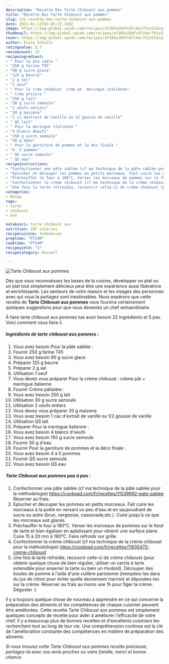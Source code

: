 ```yaml
---
description: "Recette Des Tarte Chiboust aux pommes"
title: "Recette Des Tarte Chiboust aux pommes"
slug: 231-recette-des-tarte-chiboust-aux-pommes
date: 2021-01-12T01:45:27.159Z
image: https://img-global.cpcdn.com/recipes/af385a1b0fc87c6e/751x532cq70/tarte-chiboust-aux-pommes-photo-principale-de-la-recette.jpg
thumbnail: https://img-global.cpcdn.com/recipes/af385a1b0fc87c6e/751x532cq70/tarte-chiboust-aux-pommes-photo-principale-de-la-recette.jpg
cover: https://img-global.cpcdn.com/recipes/af385a1b0fc87c6e/751x532cq70/tarte-chiboust-aux-pommes-photo-principale-de-la-recette.jpg
author: Essie Schultz
ratingvalue: 3.7
reviewcount: 15
recipeingredient:
- " Pour la pte sable "
- "250 g farine T45"
- "90 g sucre glace"
- "125 g beurre"
- "2 g sel"
- "1 oeuf"
- " Pour la crme chiboust  crme pt  meringue italienne"
- " Crme ptisire "
- "250 g lait"
- "30 g sucre semoule"
- "2 oeufs entiers"
- "20 g maizena"
- "1 cc dextrait de vanille ou 12 gousse de vanille"
- " QS lait"
- " Pour la meringue italienne "
- "4 blancs doeufs"
- "150 g sucre semoule"
- "50 g deau"
- " Pour la garniture de pommes et la dco finale "
- "4  5 pommes"
- " QS sucre semoule"
- " QS eau"
recipeinstructions:
- "Confectionner une pâte sablée (cf ma technique de la pâte sablée pour la méthodologie) https://cookpad.com/fr/recettes/11539692-pate-sablee Réserver au frais."
- "Eplucher et découper les pommes en petits morceaux. Fait cuire les morceaux à la poêle en versant un peu d&#39;eau et en saupoudrant de sucre ou autre (brun, vergeoise, cassonade,etc.). Cuire jusqu&#39;à ce que les morceaux soit glacés."
- "Préchauffer le four à 180°C. Verser les morceaux de pommes sur le fond de tarte et bien égaliser en aplatissant pour obtenir une surface plane. Cuire 15 à 20 min à 180°C. Faire refroidir sur grille."
- "Confectionner la crème chiboust (cf ma technique de la crème chiboust pour la méthodologie) https://cookpad.com/fr/recettes/11635475-creme-chiboust"
- "Une fois la tarte refroidie, recouvrir celle-ci de crème chiboust (pour obtenir quelque chose de bien régulier, utiliser un cercle à tarte extensible pour enserrer la tarte ou bien un rhodoid). Découper des boules de pomme à l&#39;aide d&#39;une cuillère parisienne (trempées-les dans du jus de citron pour éviter quelle deviennent marron) et déposées-les sur la crème. Réserver au frais au moins une 1h pour figer la crème. Déguster :)"
categories:
- Resep
tags:
- tarte
- chiboust
- aux

katakunci: tarte chiboust aux 
nutrition: 187 calories
recipecuisine: Indonesian
preptime: "PT24M"
cooktime: "PT54M"
recipeyield: "1"
recipecategory: Dessert

---
```



![Tarte Chiboust aux pommes](https://img-global.cpcdn.com/recipes/af385a1b0fc87c6e/751x532cq70/tarte-chiboust-aux-pommes-photo-principale-de-la-recette.jpg)

Dès que vous reconnaissez les bases de la cuisine, développer un plat ou un plat tout simplement délicieux peut être une expérience aussi libératrice et enrichissante. Les senteurs de votre maison et les visages des personnes avec qui vous la partagez sont inestimables. Nous espérons que cette recette de <strong> Tarte Chiboust aux pommes </strong> vous fournira certainement quelques suggestions pour que vous deveniez un chef extraordinaire.

<!--inarticleads1-->

À faire tarte chiboust aux pommes tue avoir besoin 22 Ingrédients et 5 pas. Voici comment vous faire il.

##### Ingrédients de tarte chiboust aux pommes :

1. Vous avez besoin  Pour la pâte sablée :
1. Fournir 250 g farine T45
1. Vous avez besoin 90 g sucre glace
1. Préparer 125 g beurre
1. Préparer 2 g sel
1. Utilisation 1 oeuf
1. Vous devez vous préparer  Pour la crème chiboust : crème pât + meringue italienne
1. Fournir  Crème pâtisière :
1. Vous avez besoin 250 g lait
1. Utilisation 30 g sucre semoule
1. Utilisation 2 oeufs entiers
1. Vous devez vous préparer 20 g maizena
1. Vous avez besoin 1 càc d&#39;extrait de vanille ou 1/2 gousse de vanille
1. Utilisation  QS lait
1. Préparer  Pour la meringue italienne :
1. Vous avez besoin 4 blancs d&#39;oeufs
1. Vous avez besoin 150 g sucre semoule
1. Fournir 50 g d&#39;eau
1. Fournir  Pour la garniture de pommes et la déco finale :
1. Vous avez besoin 4 à 5 pommes
1. Fournir  QS sucre semoule
1. Vous avez besoin  QS eau




<!--inarticleads2-->

##### Tarte Chiboust aux pommes pas à pas :

1. Confectionner une pâte sablée (cf ma technique de la pâte sablée pour la méthodologie) https://cookpad.com/fr/recettes/11539692-pate-sablee Réserver au frais.
1. Eplucher et découper les pommes en petits morceaux. Fait cuire les morceaux à la poêle en versant un peu d&#39;eau et en saupoudrant de sucre ou autre (brun, vergeoise, cassonade,etc.). Cuire jusqu&#39;à ce que les morceaux soit glacés.
1. Préchauffer le four à 180°C. Verser les morceaux de pommes sur le fond de tarte et bien égaliser en aplatissant pour obtenir une surface plane. Cuire 15 à 20 min à 180°C. Faire refroidir sur grille.
1. Confectionner la crème chiboust (cf ma technique de la crème chiboust pour la méthodologie) https://cookpad.com/fr/recettes/11635475-creme-chiboust
1. Une fois la tarte refroidie, recouvrir celle-ci de crème chiboust (pour obtenir quelque chose de bien régulier, utiliser un cercle à tarte extensible pour enserrer la tarte ou bien un rhodoid). Découper des boules de pomme à l&#39;aide d&#39;une cuillère parisienne (trempées-les dans du jus de citron pour éviter quelle deviennent marron) et déposées-les sur la crème. Réserver au frais au moins une 1h pour figer la crème. Déguster :)




<!--inarticleads1-->

<p>
Il y a toujours quelque chose de nouveau à apprendre en ce qui concerne la préparation des aliments et les compétences de chaque cuisinier peuvent être améliorées. Cette recette Tarte Chiboust aux pommes est simplement quelques concepts de recette pour aider à améliorer l'efficacité de votre chef. Il y a beaucoup plus de bonnes recettes et d'excellents cuisiniers les recherchent tout au long de leur vie. Une compréhension continue est la clé de l'amélioration constante des compétences en matière de préparation des aliments.
</p>

<p>
<i>Si vous trouvez cette Tarte Chiboust aux pommes recette précieuse, partagez-la avec vos amis proches ou votre famille, merci et bonne chance.</i>
</p>
